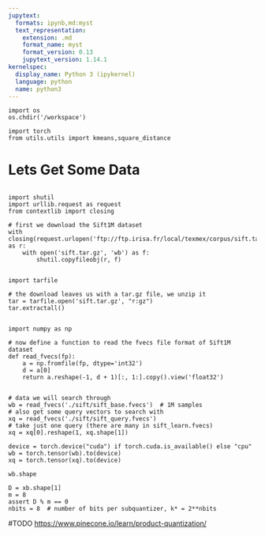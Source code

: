```yaml
---
jupytext:
  formats: ipynb,md:myst
  text_representation:
    extension: .md
    format_name: myst
    format_version: 0.13
    jupytext_version: 1.14.1
kernelspec:
  display_name: Python 3 (ipykernel)
  language: python
  name: python3
---
```


```{code-cell} ipython3
import os
os.chdir('/workspace')
```

```{code-cell} ipython3
import torch
from utils.utils import kmeans,square_distance
```

# Lets Get Some Data

```{code-cell} ipython3

import shutil
import urllib.request as request
from contextlib import closing

# first we download the Sift1M dataset
with closing(request.urlopen('ftp://ftp.irisa.fr/local/texmex/corpus/sift.tar.gz')) as r:
    with open('sift.tar.gz', 'wb') as f:
        shutil.copyfileobj(r, f)
        
        
import tarfile

# the download leaves us with a tar.gz file, we unzip it
tar = tarfile.open('sift.tar.gz', "r:gz")
tar.extractall()


import numpy as np

# now define a function to read the fvecs file format of Sift1M dataset
def read_fvecs(fp):
    a = np.fromfile(fp, dtype='int32')
    d = a[0]
    return a.reshape(-1, d + 1)[:, 1:].copy().view('float32')


# data we will search through
wb = read_fvecs('./sift/sift_base.fvecs')  # 1M samples
# also get some query vectors to search with
xq = read_fvecs('./sift/sift_query.fvecs')
# take just one query (there are many in sift_learn.fvecs)
xq = xq[0].reshape(1, xq.shape[1])
```

```{code-cell} ipython3
device = torch.device("cuda") if torch.cuda.is_available() else "cpu"
wb = torch.tensor(wb).to(device)
xq = torch.tensor(xq).to(device)
```

```{code-cell} ipython3
wb.shape
```

```{code-cell} ipython3
D = xb.shape[1]
m = 8
assert D % m == 0
nbits = 8  # number of bits per subquantizer, k* = 2**nbits
```

#TODO 
https://www.pinecone.io/learn/product-quantization/

```{code-cell} ipython3

```

```{code-cell} ipython3

```

